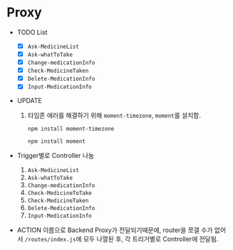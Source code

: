 # Proxy 

- TODO List
    - [X] `Ask-MedicineList`
    - [X] `Ask-whatToTake`
    - [X] `Change-medicationInfo`
    - [X] `Check-MedicineTaken`
    - [X] `Delete-MedicationInfo`
    - [X] `Input-MedicationInfo`

- UPDATE
    1. 타임존 에러를 해결하기 위해 `moment-timezone`,  `moment`를 설치함.
        ```
        npm install moment-timezone
        ```
        ```
        npm install moment
        ```

- Trigger별로 Controller 나눔
    1. `Ask-MedicineList`
    2. `Ask-whatToTake`
    3. `Change-medicationInfo`
    4. `Check-MedicineToTake`
    5. `Check-MedicineTaken`
    6. `Delete-MedicationInfo`
    7. `Input-MedicationInfo`

- ACTION 이름으로 Backend Proxy가 전달되기때문에, router을 쪼갤 수가 없어서 `/routes/index.js`에 모두 나열된 후, 각 트리거별로 Controller에 전달됨.
